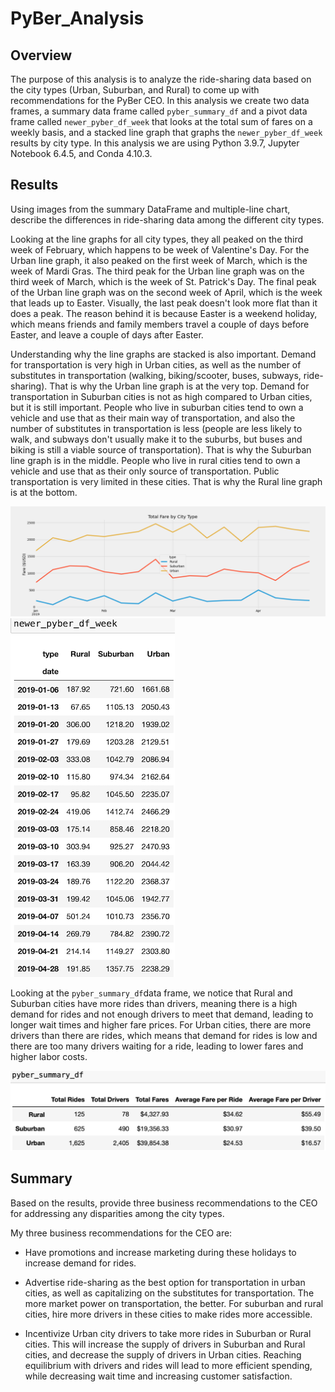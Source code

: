 # PyBer_Analysis

## Overview

The purpose of this analysis is to analyze the ride-sharing data based on the city types (Urban, Suburban, and Rural) to come up with recommendations for the PyBer CEO. In this analysis we create two data frames, a summary data frame called `pyber_summary_df` and a pivot data frame called `newer_pyber_df_week` that looks at the total sum of fares on a weekly basis, and a stacked line graph that graphs the `newer_pyber_df_week` results by city type. In this analysis we are using Python 3.9.7, Jupyter Notebook 6.4.5, and Conda 4.10.3.

## Results
Using images from the summary DataFrame and multiple-line chart, describe the differences in ride-sharing data among the different city types.

Looking at the line graphs for all city types, they all peaked on the third week of February, which happens to be week of Valentine's Day. For the Urban line graph, it also peaked on the first week of March, which is the week of Mardi Gras. The third peak for the Urban line graph was on the third week of March, which is the week of St. Patrick's Day. The final peak of the Urban line graph was on the second week of April, which is the week that leads up to Easter. Visually, the last peak doesn't look more flat than it does a peak. The reason behind it is because Easter is a weekend holiday, which means friends and family members travel a couple of days before Easter, and leave a couple of days after Easter.

Understanding why the line graphs are stacked is also important. Demand for transportation is very high in Urban cities, as well as the number of substitutes in transportation (walking, biking/scooter, buses, subways, ride-sharing). That is why the Urban line graph is at the very top. Demand for transportation in Suburban cities is not as high compared to Urban cities, but it is still important. People who live in suburban cities tend to own a vehicle and use that as their main way of transportation, and also the number of substitutes in transportation is less (people are less likely to walk, and subways don't usually make it to the suburbs, but buses and biking is still a viable source of transportation). That is why the Suburban line graph is in the middle. People who live in rural cities tend to own a vehicle and use that as their only source of transportation. Public transportation is very limited in these cities. That is why the Rural line graph is at the bottom.

![pyber_line_graph](analysis/PyBer_fare_summary.png)
![weekly_pyber](images/weekly_pyber.png)

Looking at the `pyber_summary_df`data frame, we notice that Rural and Suburban cities have more rides than drivers, meaning there is a high demand for rides and not enough drivers to meet that demand, leading to longer wait times and higher fare prices. For Urban cities, there are more drivers than there are rides, which means that demand for rides is low and there are too many drivers waiting for a ride, leading to lower fares and higher labor costs. 

![pyber_dataframe](images/pyber_summary.png)

## Summary
Based on the results, provide three business recommendations to the CEO for addressing any disparities among the city types. 

My three business recommendations for the CEO are:

- Have promotions and increase marketing during these holidays to increase demand for rides.

- Advertise ride-sharing as the best option for transportation in urban cities, as well as capitalizing on the substitutes for transportation. The more market power on transportation, the better. For suburban and rural cities, hire more drivers in these cities to make rides more accessible.

- Incentivize Urban city drivers to take more rides in Suburban or Rural cities. This will increase the supply of drivers in Suburban and Rural cities, and decrease the supply of drivers in Urban cities. Reaching equilibrium with drivers and rides will lead to more efficient spending, while decreasing wait time and increasing customer satisfaction.